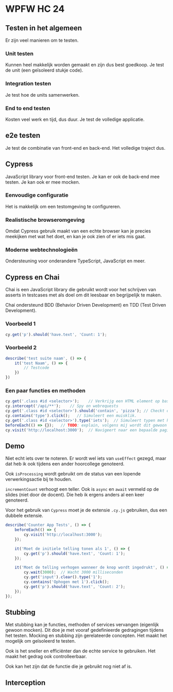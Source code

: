 # WPFW HC 24
## Testen in het algemeen
Er zijn veel manieren om te testen.

### Unit testen
Kunnen heel makkelijk worden gemaakt en zijn dus best goedkoop. Je test de unit (een geïsoleerd stukje code).

### Integration testen
Je test hoe de units samenwerken.

### End to end testen
Kosten veel werk en tijd, dus duur. Je test de volledige applicatie.

## e2e testen
Je test de combinatie van front-end en back-end. Het volledige traject dus.

## Cypress
JavaScript library voor front-end testen. Je kan er ook de back-end mee testen. Je kan ook er mee mocken.

### Eenvoudige configuratie
Het is makkelijk om een testomgeving te configureren.

### Realistische browseromgeving
Omdat Cypress gebruik maakt van een echte browser kan je precies meekijken met wat het doet, en kan je ook zien of er iets mis gaat.

### Moderne webtechnologieën
Ondersteuning voor onderandere TypeScript, JavaScript en meer.

## Cypress en Chai
Chai is een JavaScript library die gebruikt wordt voor het schrijven van asserts in testcases met als doel om dit leesbaar en begrijpelijk te maken.

Chai ondersteund BDD (Behavior Driven Development) en TDD (Test Driven Development).

### Voorbeeld 1
```js
cy.get('p').should('have.text', 'Count: 1');
```

### Voorbeeld 2
```js
describe('test suite naam', () => {
    it('test Naam', () => {
        // Testcode
    })
})
```

### Een paar functies en methoden
```js
cy.get('.class #id <selector>');    // Verkrijg een HTML element op basis can selector, class, id, of combinatie.
cy.intercept('/api/**');    // Spy on webrequests
cy.get('.class #id <selector>').should('contain', 'pizza'); // Checkt of een bepaald object 'pizza' bevat.
cy.contains('type').click();   // Simuleert een muisklik.
cy.get('.class #id <selector>').type('iets');  // Simuleert typen met het toetsenbord.
beforeEach(() => {});   // TODO: explain, volgens mij wordt dit gewoon vóór elke test uitgevoerd.
cy.visit('http://localhost:3000');  // Navigeert naar een bepaalde pagina.
```

## Demo
Niet echt iets over te noteren. Er wordt wel iets van `useEffect` gezegd, maar dat heb ik ook tijdens een ander hoorcollege genoteerd.

Ook `isProcessing` wordt gebruikt om de status van een lopende verwerkingsactie bij te houden.

`incrementCount` verhoogt een teller. Ook is `async` en `await` vermeld op de slides (niet door de docent). Die heb ik ergens anders al een keer genoteerd.

Voor het gebruik van `Cypress` moet je de extensie `.cy.js` gebruiken, dus een dubbele extensie.

```js
describe('Counter App Tests', () => {
    beforeEach(() => {
        cy.visit('http://localhost:3000');
    });

    it('Moet de initiele telling tonen als 1', () => {
        cy.get('p').should('have.text', 'Count: 1');
    });

    it('Moet de telling verhogen wanneer de knop wordt ingedrukt', () => {
        cy.wait(3000);  // Wacht 3000 milliseconden
        cy.get('input').clear().type('1');
        cy.contains('Ophogen met 1').click();
        cy.get('p').should('have.text', 'Count: 2');
    });
});
```

## Stubbing
Met stubbing kan je functies, methoden of services vervangen (eigenlijk gewoon mocken). Dit doe je met vooraf gedefinieerde gedragingen tijdens het testen. Mocking en stubbing zijn gerelateerde concepten. Het maakt het mogelijk om geïsoleerd te testen.

Ook is het sneller en efficiënter dan de echte service te gebruiken. Het maakt het gedrag ook controlleerbaar.

Ook kan het zijn dat de functie die je gebruikt nog niet af is.

## Interception
